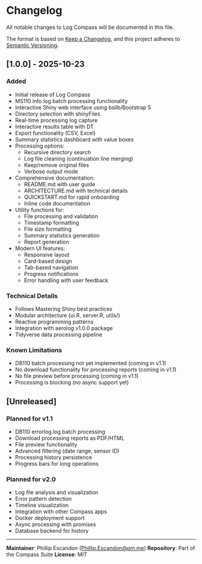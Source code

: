 # Changelog

All notable changes to Log Compass will be documented in this file.

The format is based on [Keep a Changelog](https://keepachangelog.com/en/1.0.0/),
and this project adheres to [Semantic Versioning](https://semver.org/spec/v2.0.0.html).

## [1.0.0] - 2025-10-23

### Added
- Initial release of Log Compass
- MS110 info.log batch processing functionality
- Interactive Shiny web interface using bslib/Bootstrap 5
- Directory selection with shinyFiles
- Real-time processing log capture
- Interactive results table with DT
- Export functionality (CSV, Excel)
- Summary statistics dashboard with value boxes
- Processing options:
  - Recursive directory search
  - Log file cleaning (continuation line merging)
  - Keep/remove original files
  - Verbose output mode
- Comprehensive documentation:
  - README.md with user guide
  - ARCHITECTURE.md with technical details
  - QUICKSTART.md for rapid onboarding
  - Inline code documentation
- Utility functions for:
  - File processing and validation
  - Timestamp formatting
  - File size formatting
  - Summary statistics generation
  - Report generation
- Modern UI features:
  - Responsive layout
  - Card-based design
  - Tab-based navigation
  - Progress notifications
  - Error handling with user feedback

### Technical Details
- Follows Mastering Shiny best practices
- Modular architecture (ui.R, server.R, utils/)
- Reactive programming patterns
- Integration with aerolog v1.0.0 package
- Tidyverse data processing pipeline

### Known Limitations
- DB110 batch processing not yet implemented (coming in v1.1)
- No download functionality for processing reports (coming in v1.1)
- No file preview before processing (coming in v1.1)
- Processing is blocking (no async support yet)

## [Unreleased]

### Planned for v1.1
- DB110 errorlog.log batch processing
- Download processing reports as PDF/HTML
- File preview functionality
- Advanced filtering (date range, sensor ID)
- Processing history persistence
- Progress bars for long operations

### Planned for v2.0
- Log file analysis and visualization
- Error pattern detection
- Timeline visualization
- Integration with other Compass apps
- Docker deployment support
- Async processing with promises
- Database backend for history

---

**Maintainer**: Phillip Escandon (Phillip.Escandon@pm.me)
**Repository**: Part of the Compass Suite
**License**: MIT

